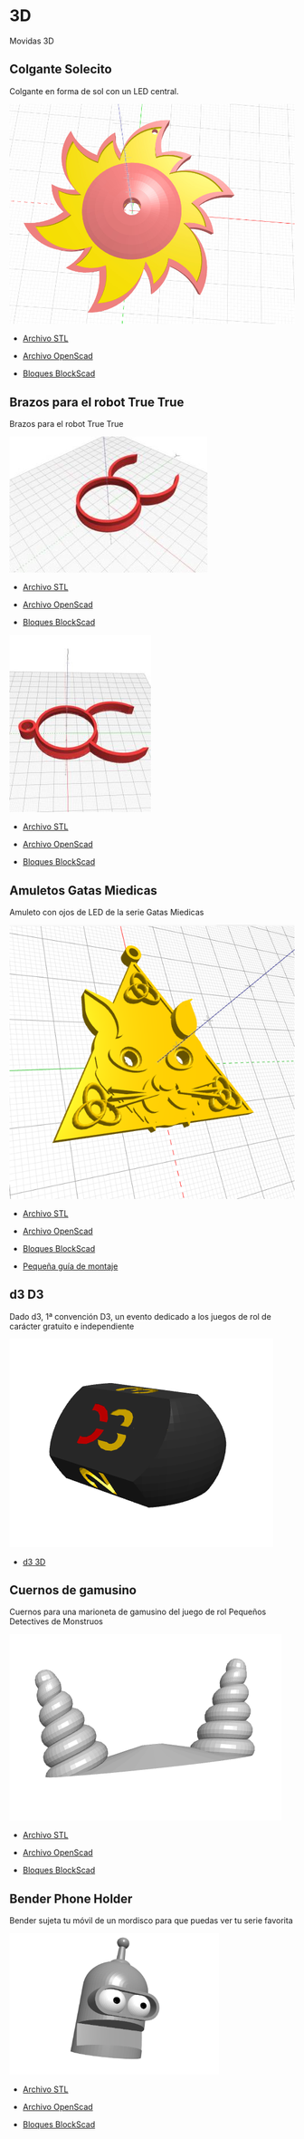 # 3D
Movidas 3D

## Colgante Solecito
Colgante en forma de sol con un LED central.

![Imagen](https://github.com/lobotic/3D/blob/main/Solecito/Solecito.jpg)

* [Archivo STL](https://github.com/lobotic/3D/blob/main/Solecito/Solecito.stl)

* [Archivo OpenScad](https://github.com/lobotic/3D/blob/main/Solecito/Solecito.scad)

* [Bloques BlockScad](https://github.com/lobotic/3D/blob/main/Solecito/Solecito.xml)



## Brazos para el robot True True

Brazos para el robot True True

![Imagen](https://github.com/lobotic/3D/blob/main/BrazosTruTrue/Brazos%20True%20True.jpg)

* [Archivo STL](https://github.com/lobotic/3D/blob/main/BrazosTruTrue/Brazos%20True%20True.stl)

* [Archivo OpenScad](https://github.com/lobotic/3D/blob/main/BrazosTruTrue/Brazos%20True%20True.scad)

* [Bloques BlockScad](https://github.com/lobotic/3D/blob/main/BrazosTruTrue/Brazos%20True%20True.xml)


![Imagen](https://github.com/lobotic/3D/blob/main/BrazosTruTrue/Brazos%20TrueTrue%20%2B%20porta-Rotu.jpg)

* [Archivo STL](https://github.com/lobotic/3D/blob/main/BrazosTruTrue/Brazos%20TrueTrue%20%2B%20porta-Rotu.stl)

* [Archivo OpenScad](https://github.com/lobotic/3D/blob/main/BrazosTruTrue/Brazos%20TrueTrue%20%2B%20porta-Rotu.scad)

* [Bloques BlockScad](https://github.com/lobotic/3D/blob/main/BrazosTruTrue/Brazos%20TrueTrue%20%2B%20porta-Rotu.xml)



## Amuletos Gatas Miedicas

Amuleto con ojos de LED de la serie Gatas Miedicas

![Imagen](https://github.com/lobotic/3D/blob/main/Scaredy%20Cats%20Amulet/Scaredy%20cats%20amulet.png)

* [Archivo STL](https://github.com/lobotic/3D/blob/main/Scaredy%20Cats%20Amulet/Scaredy%20cats%20amulet.stl)

* [Archivo OpenScad](https://github.com/lobotic/3D/blob/main/Scaredy%20Cats%20Amulet/Scaredy%20cats%20amulet.scad)

* [Bloques BlockScad](https://github.com/lobotic/3D/blob/main/Scaredy%20Cats%20Amulet/Scaredy%20cats%20amulet.xml)
  
* [Pequeña guía de montaje](https://github.com/lobotic/3D/blob/main/Scaredy%20Cats%20Amulet/Scaredy%20Cats%20Amulet.pdf)

## d3 D3

Dado d3, 1ª convención D3, un evento dedicado a los juegos de rol de carácter gratuito e independiente

![Imagen](https://github.com/lobotic/3D/blob/main/Dado%20d3%20D3/d3_1.png)

* [d3 3D](https://github.com/lobotic/3D/blob/main/Dado%20d3%20D3)

## Cuernos de gamusino

Cuernos para una marioneta de gamusino del juego de rol Pequeños Detectives de Monstruos

![Imagen](https://github.com/lobotic/3D/blob/main/CuernosDeGamusino/CuernosDeGamusino.png)

* [Archivo STL](https://github.com/lobotic/3D/blob/main/CuernosDeGamusino/CuernosDeGamusino.stl)

* [Archivo OpenScad](https://github.com/lobotic/3D/blob/main/CuernosDeGamusino/CuernosDeGamusino.scad)

* [Bloques BlockScad](https://github.com/lobotic/3D/blob/main/CuernosDeGamusino/CuernosDeGamusino.xml)


## Bender Phone Holder

Bender sujeta tu móvil de un mordisco para que puedas ver tu serie favorita

<img src="https://github.com/lobotic/3D/blob/main/Bender%20Phone%20Holder/Bender%20Phole%20Holder.jpg" width="370" height="250">

* [Archivo STL](https://github.com/lobotic/3D/blob/main/Bender%20Phone%20Holder/Bender%20Phone%20Holder.stl)

* [Archivo OpenScad](https://github.com/lobotic/3D/blob/main/Bender%20Phone%20Holder/Bender_Phone_Holder.scad)

* [Bloques BlockScad](https://github.com/lobotic/3D/blob/main/Bender%20Phone%20Holder/Bender%20Phone%20Holder.xml)


